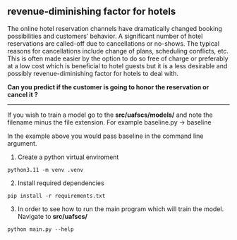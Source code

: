 ## revenue-diminishing factor for hotels

The online hotel reservation channels have dramatically changed booking possibilities and customers’ behavior. A significant number of hotel reservations are called-off due to cancellations or no-shows. The typical reasons for cancellations include change of plans, scheduling conflicts, etc. This is often made easier by the option to do so free of charge or preferably at a low cost which is beneficial to hotel guests but it is a less desirable and possibly revenue-diminishing factor for hotels to deal with.

**Can you predict if the customer is going to honor the reservation or cancel it ?**

--------------------------------------------------------------------------------------------

If you wish to train a model go to the **src/uafscs/models/** and note the filename minus the file extension. For example
baseline.py -> baseline

In the example above you would pass baseline in the command line argument.

1. Create a python virtual enviroment

```
python3.11 -m venv .venv
```

2. Install required dependencies

```
pip install -r requirements.txt
```

3. In order to see how to run the main program which will train the model. Navigate to **src/uafscs/**

```
python main.py --help
```